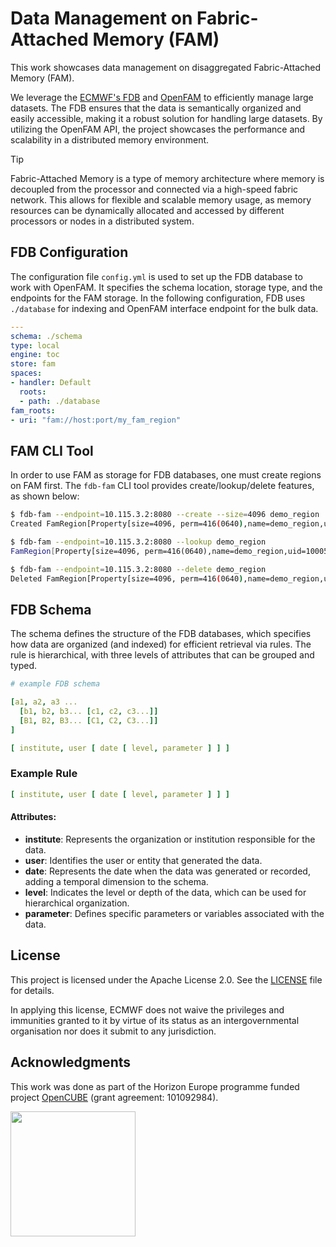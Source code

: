 # Data Management on Fabric-Attached Memory (FAM)

This work showcases data management on disaggregated Fabric-Attached Memory (FAM).

We leverage the [ECMWF's FDB](https://github.com/ecmwf/fdb) and [OpenFAM](https://openfam.github.io) to efficiently manage large datasets.
The FDB ensures that the data is semantically organized and easily accessible, making it a robust solution for handling large datasets.
By utilizing the OpenFAM API, the project showcases the performance and scalability in a distributed memory environment.

> [!TIP]
> Fabric-Attached Memory is a type of memory architecture where memory is decoupled from the processor and connected via a high-speed fabric network. This allows for flexible and scalable memory usage, as memory resources can be dynamically allocated and accessed by different processors or nodes in a distributed system.

## FDB Configuration

The configuration file `config.yml` is used to set up the FDB database to work with OpenFAM. It specifies the schema location, storage type, and the endpoints for the FAM storage.
In the following configuration, FDB uses `./database` for indexing and OpenFAM interface endpoint for the bulk data.

```yaml
---
schema: ./schema
type: local
engine: toc
store: fam
spaces:
- handler: Default
  roots:
  - path: ./database
fam_roots:
- uri: "fam://host:port/my_fam_region"
```

## FAM CLI Tool

In order to use FAM as storage for FDB databases, one must create regions on FAM first. The `fdb-fam` CLI tool provides create/lookup/delete features, as shown below:

```bash
$ fdb-fam --endpoint=10.115.3.2:8080 --create --size=4096 demo_region
Created FamRegion[Property[size=4096, perm=416(0640),name=demo_region,uid=10005,gid=10005],status=initialized]

$ fdb-fam --endpoint=10.115.3.2:8080 --lookup demo_region
FamRegion[Property[size=4096, perm=416(0640),name=demo_region,uid=10005,gid=10005],status=initialized]

$ fdb-fam --endpoint=10.115.3.2:8080 --delete demo_region
Deleted FamRegion[Property[size=4096, perm=416(0640),name=demo_region,uid=10005,gid=10005],status=invalid]
```

## FDB Schema

The schema defines the structure of the FDB databases, which specifies how data are organized (and indexed) for efficient retrieval via rules.
The rule is hierarchical, with three levels of attributes that can be grouped and typed.

```yaml
# example FDB schema

[a1, a2, a3 ...
  [b1, b2, b3... [c1, c2, c3...]]
  [B1, B2, B3... [C1, C2, C3...]]
]

[ institute, user [ date [ level, parameter ] ] ]
```

### Example Rule

```yaml
[ institute, user [ date [ level, parameter ] ] ]
```

#### Attributes:

- **institute**: Represents the organization or institution responsible for the data.
- **user**: Identifies the user or entity that generated the data.
- **date**: Represents the date when the data was generated or recorded, adding a temporal dimension to the schema.
- **level**: Indicates the level or depth of the data, which can be used for hierarchical organization.
- **parameter**: Defines specific parameters or variables associated with the data.

## License

This project is licensed under the Apache License 2.0. See the [LICENSE](LICENSE) file for details.

In applying this license, ECMWF does not waive the privileges and immunities granted to it by virtue of its status as an intergovernmental organisation nor does it submit to any jurisdiction.

## Acknowledgments

This work was done as part of the Horizon Europe programme funded project [OpenCUBE](https://horizon-opencube.eu) (grant agreement: 101092984).

<img src="https://rea.ec.europa.eu/sites/default/files/styles/oe_theme_medium_2x_no_crop/public/2021-04/EN-Funded%20by%20the%20EU-POS.jpg" width="200" />
